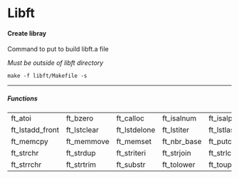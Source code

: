 # Libft

<h4>Create libray</h4>

<p>Command to put to build libft.a file</p>
<i>Must be outside of libft directory</i>

```
make -f libft/Makefile -s
```

----

<h5>Functions</h5>

<table>
  <tr>
    <td>ft_atoi</td>
    <td>ft_bzero</td>
    <td>ft_calloc</td>
    <td>ft_isalnum</td>
    <td>ft_isalpha</td>
    <td>ft_isascii</td>
    <td>ft_isdigit</td>
    <td>ft_isprint</td>
    <td>ft_itoa</td>
    <td>ft_lstadd_back</td>
  </tr>
  <tr>
    <td>ft_lstadd_front</td>
    <td>ft_lstclear</td>
    <td>ft_lstdelone</td>
    <td>ft_lstiter</td>
    <td>ft_lstlast</td>
    <td>ft_lstmap</td>
    <td>ft_lstnew</td>
    <td>ft_lstsize</td>
    <td>ft_memchr</td>
    <td>ft_memcmp</td>
  </tr>
  <tr>
    <td>ft_memcpy</td>
    <td>ft_memmove</td>
    <td>ft_memset</td>
    <td>ft_nbr_base</td>
    <td>ft_putchar_fd</td>
    <td>ft_putendl_fd</td>
    <td>ft_putnbr_fd</td>
    <td>ft_putstr_fd</td>
    <td>ft_recursive_power</td>
    <td>ft_split</td>
  </tr>
  <tr>
    <td>ft_strchr</td>
    <td>ft_strdup</td>
    <td>ft_striteri</td>
    <td>ft_strjoin</td>
    <td>ft_strlcat</td>
    <td>ft_strlcpy</td>
    <td>ft_strlen</td>
    <td>ft_strmapi</td>
    <td>ft_strncmp</td>
    <td>ft_strnstr</td>
  </tr>
  <tr>
    <td>ft_strrchr</td>
    <td>ft_strtrim</td>
    <td>ft_substr</td>
    <td>ft_tolower</td>
    <td>ft_toupper</td>
    <td>get_next_line</td>
  </tr>
</table>

